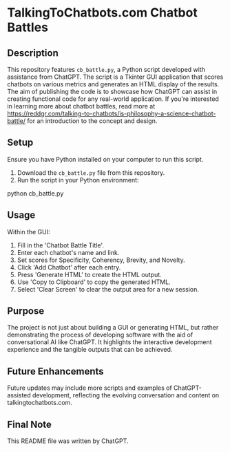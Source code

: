 # TalkingToChatbots.com Chatbot Battles

## Description
This repository features `cb_battle.py`, a Python script developed with assistance from ChatGPT. The script is a Tkinter GUI application that scores chatbots on various metrics and generates an HTML display of the results. The aim of publishing the code is to showcase how ChatGPT can assist in creating functional code for any real-world application. If you're interested in learning more about chatbot battles, read more at https://reddgr.com/talking-to-chatbots/is-philosophy-a-science-chatbot-battle/ for an introduction to the concept and design.

## Setup
Ensure you have Python installed on your computer to run this script.

1. Download the `cb_battle.py` file from this repository.
2. Run the script in your Python environment:

python cb_battle.py

## Usage
Within the GUI:
1. Fill in the 'Chatbot Battle Title'.
2. Enter each chatbot's name and link.
3. Set scores for Specificity, Coherency, Brevity, and Novelty.
4. Click 'Add Chatbot' after each entry.
5. Press 'Generate HTML' to create the HTML output.
6. Use 'Copy to Clipboard' to copy the generated HTML.
7. Select 'Clear Screen' to clear the output area for a new session.

## Purpose
The project is not just about building a GUI or generating HTML, but rather demonstrating the process of developing software with the aid of conversational AI like ChatGPT. It highlights the interactive development experience and the tangible outputs that can be achieved.

## Future Enhancements
Future updates may include more scripts and examples of ChatGPT-assisted development, reflecting the evolving conversation and content on talkingtochatbots.com.

## Final Note
This README file was written by ChatGPT.







